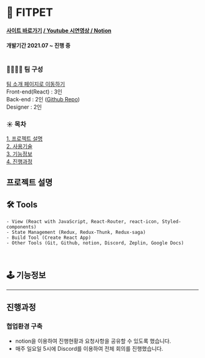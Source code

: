 # 🐶 FITPET

<h4><a href="https://www.notion.so/FITPET-d85e24eb8e954970a2a70af180d75310" target="_blank">사이트 바로가기</a> <a href="https://www.notion.so/FITPET-d85e24eb8e954970a2a70af180d75310" target="_blank"> / Youtube 시연영상</a><a href="https://www.notion.so/FITPET-d85e24eb8e954970a2a70af180d75310" target="_blank"> / Notion</a><h4>

개발기간  2021.07 ~ 진행 중
<br/>
<br/>
### 👨‍👩‍👧‍👧 팀 구성

[팀 소개 페이지로 이동하기](https://www.notion.so/8654f82b457e4781bb826e4f34f52df8) <br/>
Front-end(React) : 3인 <br/>
Back-end : 2인 ([Github Repo](https://github.com/re-nolja/FITPET_BACKEND)) <br/>
Designer : 2인  <br/>

  
### ☀️ 목차
[1. 프로젝트 설명 ](#프로젝트-설명)<br/>
[2. 사용기술 ](#-tools)<br/>
[3. 기능정보 ](#-기능정보)<br/>
[4. 진행과정 ](#진행과정)<br/>


## 프로젝트 설명 



## 🛠 Tools
```
- View (React with JavaScript, React-Router, react-icon, Styled-components)
- State Management (Redux, Redux-Thunk, Redux-saga)
- Build Tool (Create React App)
- Other Tools (Git, Github, notion, Discord, Zeplin, Google Docs)
```

<br/>

## 🕹 기능정보

---

## 진행과정
### 협업환경 구축
- notion을 이용하여 진행현황과 요청사항을 공유할 수 있도록 했습니다.
- 매주 일요일 5시에 Discord를 이용하여 전체 회의를 진행했습니다.
  
 
